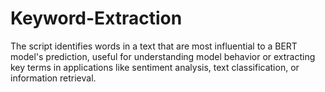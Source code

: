 # Keyword-Extraction
The script identifies words in a text that are most influential to a BERT model's prediction, useful for understanding model behavior or extracting key terms in applications like sentiment analysis, text classification, or information retrieval.
